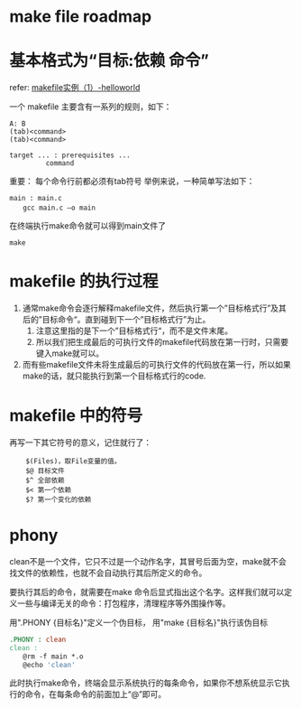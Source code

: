 # make file roadmap

# 基本格式为“目标:依赖 命令”
refer: [makefile实例（1）-helloworld](https://www.cnblogs.com/jacklikedogs/p/4125317.html)

一个 makefile 主要含有一系列的规则，如下：
```
A: B
(tab)<command>
(tab)<command>
```
```
target ... : prerequisites ...         
         command
```        
重要： 每个命令行前都必须有tab符号
举例来说，一种简单写法如下：
```
main : main.c
　　gcc main.c –o main
```
在终端执行make命令就可以得到main文件了
```
make
```

# makefile 的执行过程
1.  通常make命令会逐行解释makefile文件，然后执行第一个”目标格式行”及其后的”目标命令“。直到碰到下一个”目标格式行”为止。
    1.  注意这里指的是下一个”目标格式行“，而不是文件末尾。
    2.  所以我们把生成最后的可执行文件的makefile代码放在第一行时，只需要键入make就可以。
2.  而有些makefile文件未将生成最后的可执行文件的代码放在第一行，所以如果make的话，就只能执行到第一个目标格式行的code.


# makefile 中的符号
再写一下其它符号的意义，记住就行了：
```
    $(Files)，取File变量的值。
    $@ 目标文件
    $^ 全部依赖
    $< 第一个依赖
    $? 第一个变化的依赖
```

# phony
clean不是一个文件，它只不过是一个动作名字，其冒号后面为空，make就不会找文件的依赖性，也就不会自动执行其后所定义的命令。

要执行其后的命令，就需要在make 命令后显式指出这个名字。这样我们就可以定义一些与编译无关的命令：打包程序，清理程序等外围操作等。

 用".PHONY {目标名}"定义一个伪目标， 用"make {目标名}"执行该伪目标
```makefile
.PHONY : clean
clean :
　　@rm -f main *.o
　　@echo 'clean'
```
此时执行make命令，终端会显示系统执行的每条命令，如果你不想系统显示它执行的命令，在每条命令的前面加上“@”即可。